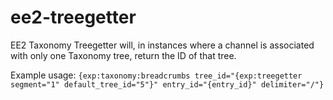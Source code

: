 ee2-treegetter
==============

EE2 Taxonomy Treegetter will, in instances where a channel is associated with only one Taxonomy tree, return the ID of that tree. 

Example usage:
`{exp:taxonomy:breadcrumbs tree_id="{exp:treegetter segment="1" default_tree_id="5"}" entry_id="{entry_id}" delimiter="/"}`
